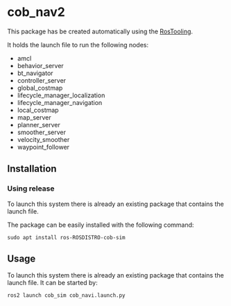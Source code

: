 # cob_nav2

This package has be created automatically using the [RosTooling](https://github.com/ipa320/RosTooling).


It holds the launch file to run the following nodes:
- amcl
- behavior_server
- bt_navigator
- controller_server
- global_costmap
- lifecycle_manager_localization
- lifecycle_manager_navigation
- local_costmap
- map_server
- planner_server
- smoother_server
- velocity_smoother
- waypoint_follower


## Installation

### Using release

To launch this system there is already an existing package that contains the launch file.

The package can be easily installed with the following command:

```
sudo apt install ros-ROSDISTRO-cob-sim
```



## Usage

To launch this system there is already an existing package that contains the launch file. It can be started by:

```
ros2 launch cob_sim cob_navi.launch.py 
```


